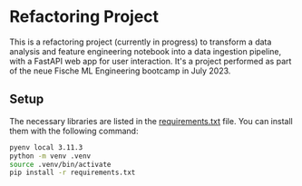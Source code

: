 # Refactoring Project

This is a refactoring project (currently in progress) to transform a data analysis and feature engineering notebook into a data ingestion pipeline, with a FastAPI web app for user interaction. It's a project performed as part of the neue Fische ML Engineering bootcamp in July 2023.

## Setup

The necessary libraries are listed in the [requirements.txt](./requirements.txt) file. You can install them with the following command:

```bash
pyenv local 3.11.3
python -m venv .venv
source .venv/bin/activate
pip install -r requirements.txt
```
